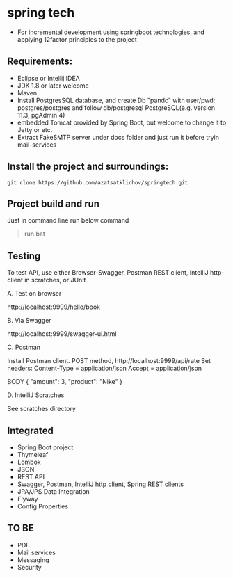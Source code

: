 # spring tech 

- For incremental development using springboot technologies, and applying 12factor principles to the project  

## Requirements:

- Eclipse or Intellij IDEA
- JDK 1.8 or later welcome
- Maven
- Install PostgresSQL database, and create Db "pandc" with user/pwd: postgres/postgres and follow db/postgresql
  PostgreSQL(e.g. version 11.3,  pgAdmin 4) 
- embedded Tomcat provided by Spring Boot, but welcome to change it to Jetty or etc.
- Extract FakeSMTP server under docs folder and just run it before tryin mail-services

## Install the project and surroundings:

    git clone https://github.com/azatsatklichov/springtech.git

## Project build and run
Just in command line run below command
> run.bat
 

## Testing 

To test API, use either Browser-Swagger, Postman REST client, IntelliJ http-client in scratches,  or JUnit

A. Test on browser

http://localhost:9999/hello/book

B. Via Swagger

http://localhost:9999/swagger-ui.html

C. Postman

Install Postman client. 
POST method, http://localhost:9999/api/rate
Set headers: 
Content-Type = application/json
Accept = application/json

BODY
{
  "amount": 3,
  "product": "Nike"
}


D. IntelliJ Scratches

See scratches directory 
   

## Integrated 
 
- Spring Boot project 
- Thymeleaf
- Lombok
- JSON
- REST API
- Swagger, Postman, IntelliJ http client, Spring REST clients
- JPA/JPS Data Integration
- Flyway
- Config Properties

 
## TO BE
 
- PDF
- Mail services 
- Messaging
- Security
